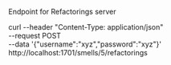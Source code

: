 Endpoint for Refactorings server

curl --header "Content-Type: application/json" \
  --request POST \
  --data '{"username":"xyz","password":"xyz"}' \
  http://localhost:1701/smells/5/refactorings